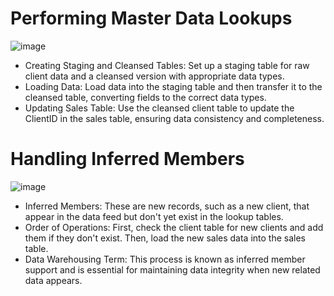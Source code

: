# Performing Master Data Lookups

![image](https://github.com/user-attachments/assets/ed9f348d-d096-48c8-8866-0475fad8cae8)

- Creating Staging and Cleansed Tables: Set up a staging table for raw client data and a cleansed version with appropriate data types.
- Loading Data: Load data into the staging table and then transfer it to the cleansed table, converting fields to the correct data types.
- Updating Sales Table: Use the cleansed client table to update the ClientID in the sales table, ensuring data consistency and completeness.

# Handling Inferred Members

![image](https://github.com/user-attachments/assets/1fc6e04e-2020-4e6a-bf33-2d5d5055618e)

- Inferred Members: These are new records, such as a new client, that appear in the data feed but don't yet exist in the lookup tables.
- Order of Operations: First, check the client table for new clients and add them if they don't exist. Then, load the new sales data into the sales table.
- Data Warehousing Term: This process is known as inferred member support and is essential for maintaining data integrity when new related data appears.
